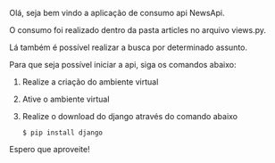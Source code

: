 Olá, seja bem vindo a aplicação de consumo api NewsApi.

O consumo foi realizado dentro da pasta articles no arquivo views.py.

Lá também é possível realizar a busca por determinado assunto.

Para que seja possível iniciar a api, siga os comandos abaixo:

1. Realize a criação do ambiente virtual
2. Ative o ambiente virtual
3. Realize o download do django através do comando abaixo

   ```
   $ pip install django
   ```

Espero que aproveite!
